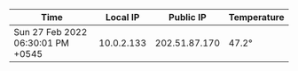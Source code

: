 | Time     | Local IP | Public IP | Temperature |
| ----------- | ----------- | ----------- | ----------- |
| Sun 27 Feb 2022 06:30:01 PM +0545      | 10.0.2.133     | 202.51.87.170  | 47.2° |
